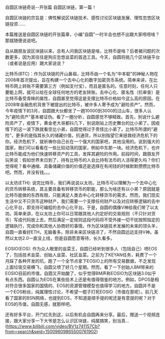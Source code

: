 自圆区块链奇说--开张篇
自圆区块链，第一篇！

自圆区块链的宗旨是：佛性解说区块链技术、感性讨论区块链发展、理性忽悠区块链投资......

本篇推送是自圆区块链的开张篇章，小编"自圆"一时半会也想不出跟大家唠唠啥？那就随便说说吧。

自从跟朋友说区块链以来，总有人问我区块链是啥，比特币是啥？后者被问题的次数更多，因为其往往是狗庄忽悠韭菜的首选工具。今天，自圆将挑几个区块链平台（或者说是应用）跟大家说说？

比特币(BTC)：作为区块链的开山鼻祖，比特币由一个名为"中本聪"的神秘人物在2008年首次提出，旨在构建一个去中心化的数字加密货币系统。简单来讲，在比特币网上转账不需要第三方（例如支付宝），而且是匿名的。任意时刻，任何人只要能上网，就可以给在全球任何地方的老友转账。去中心化、匿名性（抗审查）是比特币备受青睐的属性，自圆甚至觉得这是支撑比特币价格如今这么高的原因。在2008年金融危机背景下被提出的比特币，被许多人寄予成为"避险资产"。然而，今年疫情下的3月，自圆跟大伙都坐了一趟10000到3000的过山车，很多人认为"避险资产"基本被证伪。看了一圈分析，自圆感觉不够精致。首先，别说什么避险资产了，疫情下，黄金老大哥都抖几下，别说刚站上历史舞台的比小弟了。因疫情下的这一波下跌就看空比小弟，自圆觉得过于责怪比小弟了。比特币所谓的"避险"，更多的是指其长久的储藏价值，抗通货，所以别指望它来拯救经济危机下的你。经济危机下，就祈祷你自己长在一个强大的国家吧，其他没用的。说到强大的国家，我们可以看看在一些比较动荡的国家，例如中东那一块。经济危机下，也许比特币能成为他们快速转移资产的工具，发挥其避险的作用。前段时间，跟朋友开玩笑说：假如世界末日到了，持有比特币的人会比持有法币的人活得更久吗？你们觉得呢？看中通缩、具备储藏价值的价值还是选择在有闲钱的时候默默攒攒比特币吧。然而，并没有钱。。。

以太坊(ETH): 说完比特币，我们再说说以太坊。比特币可以理解为一个去中心化的货币转移系统，其主要具备有转移货币的职能，那么为啥还有以小弟？原因就是比特币能做的东西有限，只能满足人类去中心化转移货币的需求。然而，我们现实生活中又不只货币这种财产，我们需要一个支撑任何财产以及对应转移逻辑的去中心化平台，即支持可编程的去中心化平台。于是，自圆的偶像V神给我们带了以太坊。简单来讲，在以太坊上你可以日常跟其他人约定好的交易规则（不只针对货币）写成代码放上去，然后满足一定规则这段代码将不受外接一切干扰按照指定的逻辑执行，完成你和其他人协商好的事情。作为区块链技术发展的未来的领头羊，自圆一直看好ETH，无脑看多。除非未来区块链凉了，不然自圆远远支持V神。虽然以太坊2.0一直没上线，但是自圆愿意等待，长久看多。

EOSIO(EOS): 作为众人眼里的韭菜王，自圆已经听到很多人（包括自己）喷EOS了，包括技术韭菜、创始人韭菜、社区韭菜。之前为了KEYAN任务，耗费了一个月踩了各种开发的坑，跑了一个全节点拿下EOSIO上的所有交易数据，不乏发现上面垃圾交易横飞，自圆又喷了好几个星期。然而，看了一下创始人BM带来的EOSIO目前的市值，自圆又开始酸了，似乎觉得BM声称EOSIO为区块链3.0似乎有点东西。自圆认为EOS在某些技术上还是有值得借鉴的地方。例如，DPOS是相对符合很多国家的国情的、EOS的资源管理模型也值得学习的地方。自圆并不是一个EOS粉丝，纯属理性讨论，不希望一棍子打死EOSIO（市值在那呢）。前几天看了国家的BSN网络，也提到EOS，不知道是顺手提的呢还是有意提的呢？对于EOS的币值，自圆无感，就那样吧。

还有好多平台，开门红先到这，以后有机会自圆再来分享。最后，赠送一个视频连接，跟大家分享一下大爷是怎么认识区块链，纯属搞笑，别当真...(https://www.bilibili.com/video/BV1z741157Cb?from=search&seid=15009609865500761902)